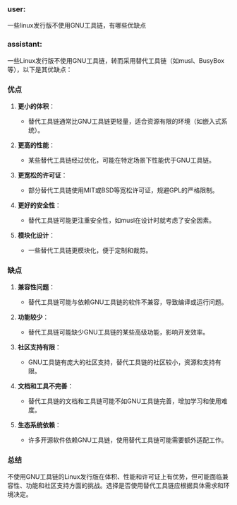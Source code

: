 ### user: 

一些linux发行版不使用GNU工具链，有哪些优缺点

### assistant: 

一些Linux发行版不使用GNU工具链，转而采用替代工具链（如musl、BusyBox等），以下是其优缺点：

### 优点

1. **更小的体积**：
   - 替代工具链通常比GNU工具链更轻量，适合资源有限的环境（如嵌入式系统）。

2. **更高的性能**：
   - 某些替代工具链经过优化，可能在特定场景下性能优于GNU工具链。

3. **更宽松的许可证**：
   - 部分替代工具链使用MIT或BSD等宽松许可证，规避GPL的严格限制。

4. **更好的安全性**：
   - 替代工具链可能更注重安全性，如musl在设计时就考虑了安全因素。

5. **模块化设计**：
   - 一些替代工具链更模块化，便于定制和裁剪。

### 缺点

1. **兼容性问题**：
   - 替代工具链可能与依赖GNU工具链的软件不兼容，导致编译或运行问题。

2. **功能较少**：
   - 替代工具链可能缺少GNU工具链的某些高级功能，影响开发效率。

3. **社区支持有限**：
   - GNU工具链有庞大的社区支持，替代工具链的社区较小，资源和支持有限。

4. **文档和工具不完善**：
   - 替代工具链的文档和工具链可能不如GNU工具链完善，增加学习和使用难度。

5. **生态系统依赖**：
   - 许多开源软件依赖GNU工具链，使用替代工具链可能需要额外适配工作。

### 总结

不使用GNU工具链的Linux发行版在体积、性能和许可证上有优势，但可能面临兼容性、功能和社区支持方面的挑战。选择是否使用替代工具链应根据具体需求和环境决定。